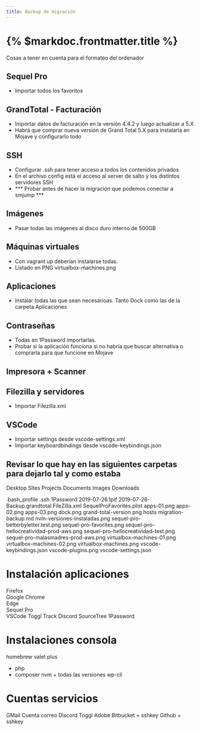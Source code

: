 ```yaml
---
title: Backup de migración
---
```


# {% $markdoc.frontmatter.title %}

Cosas a tener en cuenta para el formateo del ordenador


## Sequel Pro
- Importar todos los favoritos 

## GrandTotal - Facturación
- Importar datos de facturación en la versión 4.4.2 y luego actualizar a 5.X
- Habrá que comprar nueva versión de Grand Total 5.X para instalarla en Mojave y configurarlo todo

## SSH
- Configurar .ssh para tener acceso a todos los contenidos privados
- En el archivo config está el acceso al server de salto y los distintos servidores SSH
- *** Probar antes de hacer la migración que podemos conectar a smjump ***

## Imágenes
- Pasar todas las imágenes al disco duro interno de 500GB

## Máquinas virtuales
- Con vagrant up deberían instalarse todas. 
- Listado en PNG virtualbox-machines.png

## Aplicaciones
- Instalar todas las que sean necesarioas. Tanto Dock como las de la carpeta Aplicaciones

## Contraseñas
- Todas en 1Password importarlas.
- Probar si la aplicación funciona si no habría que buscar alternativa o comprarla para que funcione en Mojave

## Impresora + Scanner

## Filezilla y servidores
- Importar Filezilla.xml

## VSCode
- Importar settings desde vscode-settings.xml
- Importar keyboardbindings desde vscode-keybindings.json

## Revisar lo que hay en las siguientes carpetas para dejarlo tal y como estaba
Desktop
Sites
Projects
Documents
Images
Downloads




.bash_profile
.ssh
1Password 2019-07-26.1pif
2019-07-26-Backup.grandtotal
FileZilla.xml
SequelProFavorites.plist
apps-01.png
apps-02.png
apps-03.png
dock.png
grand-total-version.png
hosts
migration-backup.md
nvm-versiones-instaladas.png
sequel-pro-betterbyletter.test.png
sequel-pro-favorites.png
sequel-pro-hellocreatividad-prod-aws.png
sequel-pro-hellocreatividad-test.png
sequel-pro-malasmadres-prod-aws.png
virtualbox-machines-01.png
virtualbox-machines-02.png
virtualbox-machines.png
vscode-keybindings.json
vscode-plugins.png
vscode-settings.json


# Instalación aplicaciones  
Firefox  
Google Chrome  
Edge  
Sequel Pro  
VSCode
Toggl Track
Discord
SourceTree
1Password

# Instalaciones consola
homebrew
valet plus
  - php
  - composer
nvm + todas las versiones
wp-cli

# Cuentas servicios
GMail
Cuenta correo
Discord
Toggl
Adobe
Bitbucket + sshkey
Github + sshkey